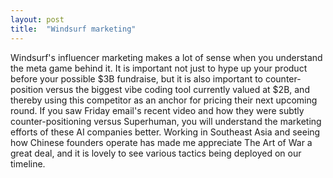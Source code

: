 ```yaml
---
layout: post
title:  "Windsurf marketing"
---
```


Windsurf's influencer marketing makes a lot of sense when you understand the meta game behind it. It is important not just to hype up your product before your possible $3B fundraise, but it is also important to counter-position versus the biggest vibe coding tool currently valued at $2B, and thereby using this competitor as an anchor for pricing their next upcoming round. If you saw Friday email's recent video and how they were subtly counter-positioning versus Superhuman, you will understand the marketing efforts of these AI companies better. Working in Southeast Asia and seeing how Chinese founders operate has made me appreciate The Art of War a great deal, and it is lovely to see various tactics being deployed on our timeline.
